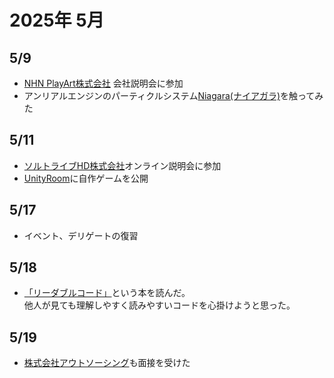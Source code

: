 # 2025年 5月
## 5/9
- [NHN PlayArt株式会社](https://recruit.nhn-japan.com/recruits/playart/3815458064683071922) 会社説明会に参加
- アンリアルエンジンのパーティクルシステム[Niagara(ナイアガラ)](https://dev.epicgames.com/documentation/ja-jp/unreal-engine/overview-of-niagara-effects-for-unreal-engine)を触ってみた
## 5/11
- [ソルトライブHD株式会社](http://www.sol-tribe.net/)オンライン説明会に参加
- [UnityRoom](https://unityroom.com/games/soratanaka_2dshooting)に自作ゲームを公開
## 5/17
- イベント、デリゲートの復習
## 5/18
- [「リーダブルコード」](https://pse.is/7lexj9)という本を読んだ。<br>
  他人が見ても理解しやすく読みやすいコードを心掛けようと思った。
## 5/19
- [株式会社アウトソーシング](https://www.outsourcing.co.jp/)も面接を受けた
